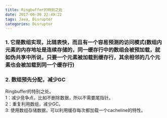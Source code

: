 ```yaml
---
title: Ringbuffer的特别之处
date: 2017-06-30 22:49:22
tags: Java, Disruptor
categories: Disruptor
---
```


### 1. 它是数组实现，比链表快，而且有一个容易预测的访问模式(数组内元素的内存地址是连续存储的，同一缓存行中的数组会被预加载，**就如伪共享中所说，只要一个元素被加载到缓存行，其余相邻的几个元素也会被加载到同一个缓存行**)  
### 2. 数组预先分配，减少GC  

Ringbuffer的特别之处。  
1：减少竞争点，比如不删除数据，所以不需要尾指针。  
2：重复利用数组，减少GC。  
3: 使用数组存储数据，可以利用缓存每次都加载一个cacheline的特性。  
